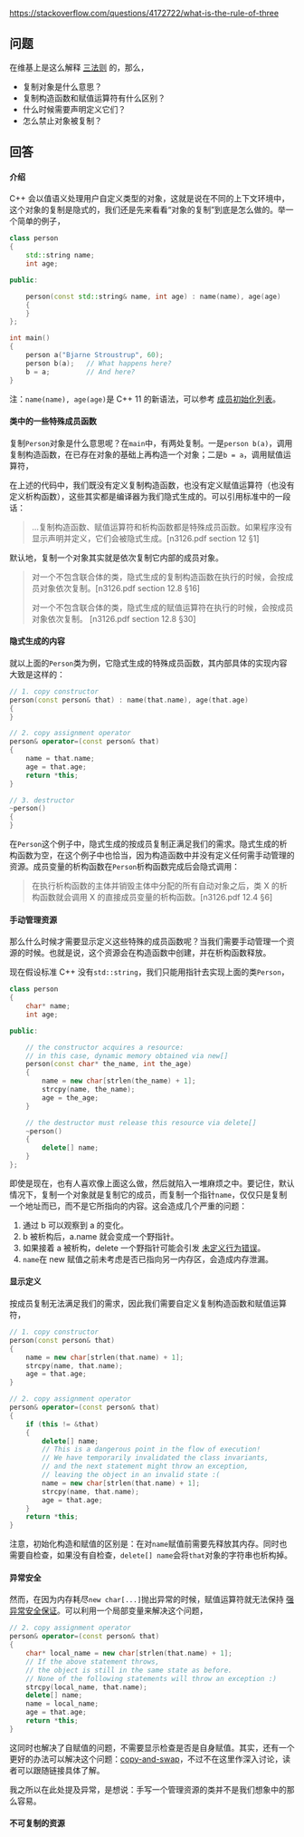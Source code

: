 <https://stackoverflow.com/questions/4172722/what-is-the-rule-of-three>

## 问题

在维基上是这么解释 [三法则](https://zh.wikipedia.org/wiki/%E4%B8%89%E6%B3%95%E5%89%87) 的，那么，

- 复制对象是什么意思？
- 复制构造函数和赋值运算符有什么区别？
- 什么时候需要声明定义它们？
- 怎么禁止对象被复制？

## 回答

#### 介绍

C++ 会以值语义处理用户自定义类型的对象，这就是说在不同的上下文环境中，这个对象的复制是隐式的，我们还是先来看看“对象的复制”到底是怎么做的。举一个简单的例子，

```c++
class person
{
    std::string name;
    int age;

public:

    person(const std::string& name, int age) : name(name), age(age)
    {
    }
};

int main()
{
    person a("Bjarne Stroustrup", 60);
    person b(a);   // What happens here?
    b = a;         // And here?
}
```

注：`name(name), age(age)`是 C++ 11 的新语法，可以参考 [成员初始化列表](https://stackoverflow.com/questions/1272680/what-does-a-colon-following-a-c-constructor-name-do)。

#### 类中的一些特殊成员函数

复制`Person`对象是什么意思呢？在`main`中，有两处复制。一是`person b(a)`，调用复制构造函数，在已存在对象的基础上再构造一个对象；二是`b = a`，调用赋值运算符，

在上述的代码中，我们既没有定义复制构造函数，也没有定义赋值运算符（也没有定义析构函数），这些其实都是编译器为我们隐式生成的。可以引用标准中的一段话：

>...复制构造函数、赋值运算符和析构函数都是特殊成员函数。如果程序没有显示声明并定义，它们会被隐式生成。[n3126.pdf section 12 §1]

默认地，复制一个对象其实就是依次复制它内部的成员对象。

>对一个不包含联合体的类，隐式生成的复制构造函数在执行的时候，会按成员对象依次复制。[n3126.pdf section 12.8 §16]
>
>对一个不包含联合体的类，隐式生成的赋值运算符在执行的时候，会按成员对象依次复制。 [n3126.pdf section 12.8 §30]

#### 隐式生成的内容

就以上面的`Person`类为例，它隐式生成的特殊成员函数，其内部具体的实现内容大致是这样的：

```c++
// 1. copy constructor
person(const person& that) : name(that.name), age(that.age)
{
}

// 2. copy assignment operator
person& operator=(const person& that)
{
    name = that.name;
    age = that.age;
    return *this;
}

// 3. destructor
~person()
{
}
```

在`Person`这个例子中，隐式生成的按成员复制正满足我们的需求。隐式生成的析构函数为空，在这个例子中也恰当，因为构造函数中并没有定义任何需手动管理的资源。成员变量的析构函数在`Person`析构函数完成后会隐式调用：

>在执行析构函数的主体并销毁主体中分配的所有自动对象之后，类 X 的析构函数就会调用 X 的直接成员变量的析构函数。[n3126.pdf 12.4 §6]

#### 手动管理资源

那么什么时候才需要显示定义这些特殊的成员函数呢？当我们需要手动管理一个资源的时候。也就是说，这个资源会在构造函数中创建，并在析构函数释放。

现在假设标准 C++ 没有`std::string`，我们只能用指针去实现上面的类`Person`，

```c++
class person
{
    char* name;
    int age;

public:

    // the constructor acquires a resource:
    // in this case, dynamic memory obtained via new[]
    person(const char* the_name, int the_age)
    {
        name = new char[strlen(the_name) + 1];
        strcpy(name, the_name);
        age = the_age;
    }

    // the destructor must release this resource via delete[]
    ~person()
    {
        delete[] name;
    }
};
```

即使是现在，也有人喜欢像上面这么做，然后就陷入一堆麻烦之中。要记住，默认情况下，复制一个对象就是复制它的成员，而复制一个指针`name`，仅仅只是复制一个地址而已，而不是它所指向的内容。这会造成几个严重的问题：

1. 通过 b 可以观察到 a 的变化。
2. b 被析构后，a.name 就会变成一个野指针。
3. 如果接着 a 被析构，delete 一个野指针可能会引发 [未定义行为错误](https://stackoverflow.com/questions/2397984/undefined-unspecified-and-implementation-defined-behavior)。
4. `name`在 new 赋值之前未考虑是否已指向另一内存区，会造成内存泄漏。

#### 显示定义

按成员复制无法满足我们的需求，因此我们需要自定义复制构造函数和赋值运算符，

```c++
// 1. copy constructor
person(const person& that)
{
    name = new char[strlen(that.name) + 1];
    strcpy(name, that.name);
    age = that.age;
}

// 2. copy assignment operator
person& operator=(const person& that)
{
    if (this != &that)
    {
        delete[] name;
        // This is a dangerous point in the flow of execution!
        // We have temporarily invalidated the class invariants,
        // and the next statement might throw an exception,
        // leaving the object in an invalid state :(
        name = new char[strlen(that.name) + 1];
        strcpy(name, that.name);
        age = that.age;
    }
    return *this;
}
```

注意，初始化构造和赋值的区别是：在对`name`赋值前需要先释放其内存。同时也需要自检查，如果没有自检查，`delete[] name`会将`that`对象的字符串也析构掉。

#### 异常安全

然而，在因为内存耗尽`new char[...]`抛出异常的时候，赋值运算符就无法保持 [强异常安全保证](https://en.wikipedia.org/wiki/Exception_safety)。可以利用一个局部变量来解决这个问题，

```c++
// 2. copy assignment operator
person& operator=(const person& that)
{
    char* local_name = new char[strlen(that.name) + 1];
    // If the above statement throws,
    // the object is still in the same state as before.
    // None of the following statements will throw an exception :)
    strcpy(local_name, that.name);
    delete[] name;
    name = local_name;
    age = that.age;
    return *this;
}
```

这同时也解决了自赋值的问题，不需要显示检查是否是自身赋值。其实，还有一个更好的办法可以解决这个问题：[copy-and-swap](https://github.com/EthsonLiu/stackoverflow-top-cpp/blob/master/question/016%20-%20copy-and-swap%20%E6%98%AF%E4%BB%80%E4%B9%88%EF%BC%9F.md)，不过不在这里作深入讨论，读者可以跟随链接具体了解。

我之所以在此处提及异常，是想说：手写一个管理资源的类并不是我们想象中的那么容易。

#### 不可复制的资源









